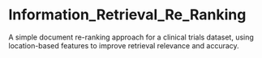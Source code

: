 # Information_Retrieval_Re_Ranking
A simple document re-ranking approach for a clinical trials dataset, using location-based features to improve retrieval relevance and accuracy.
